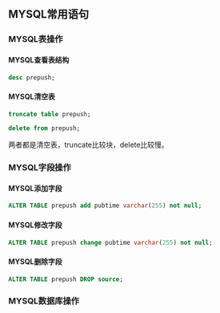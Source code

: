 ## MYSQL常用语句

### MYSQL表操作

#### MYSQL查看表结构

```sql
desc prepush;
```

#### MYSQL清空表

```sql
truncate table prepush;
```

```sql
delete from prepush;
```

两者都是清空表，truncate比较块，delete比较慢。



### MYSQL字段操作

#### MYSQL添加字段

```sql
ALTER TABLE prepush add pubtime varchar(255) not null;
```

#### MYSQL修改字段

```sql
ALTER TABLE prepush change pubtime varchar(255) not null;
```

#### MYSQL删除字段

```sql
ALTER TABLE prepush DROP source;
```

### MYSQL数据库操作

